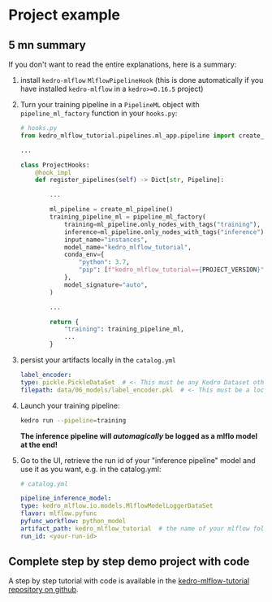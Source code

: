 # Project example

## 5 mn summary

If you don't want to read the entire explanations, here is a summary:

1. install ``kedro-mlflow`` ``MlflowPipelineHook`` (this is done automatically if you have installed ``kedro-mlflow`` in a ``kedro>=0.16.5`` project)
2. Turn your training pipeline in a ``PipelineML`` object  with ``pipeline_ml_factory`` function in your ``hooks.py``:

    ```python
    # hooks.py
    from kedro_mlflow_tutorial.pipelines.ml_app.pipeline import create_ml_pipeline

    ...

    class ProjectHooks:
        @hook_impl
        def register_pipelines(self) -> Dict[str, Pipeline]:

            ...

            ml_pipeline = create_ml_pipeline()
            training_pipeline_ml = pipeline_ml_factory(
                training=ml_pipeline.only_nodes_with_tags("training"),
                inference=ml_pipeline.only_nodes_with_tags("inference"),
                input_name="instances",
                model_name="kedro_mlflow_tutorial",
                conda_env={
                    "python": 3.7,
                    "pip": [f"kedro_mlflow_tutorial=={PROJECT_VERSION}"],
                },
                model_signature="auto",
            )

            ...

            return {
                "training": training_pipeline_ml,
                ...
            }
    ```

3. persist your artifacts locally in the ``catalog.yml``

    ```yaml
    label_encoder:
    type: pickle.PickleDataSet  # <- This must be any Kedro Dataset other than "MemoryDataSet"
    filepath: data/06_models/label_encoder.pkl  # <- This must be a local path, no matter what is your mlflow storage (S3 or other)
    ```

4. Launch your training pipeline:

    ```bash
    kedro run --pipeline=training
    ```

    **The inference pipeline will _automagically_ be logged as a mlflo model at the end!**

5. Go to the UI, retrieve the run id of your "inference pipeline" model and use it as you want, e.g. in the catalog.yml:

    ```yaml
    # catalog.yml

    pipeline_inference_model:
    type: kedro_mlflow.io.models.MlflowModelLoggerDataSet
    flavor: mlflow.pyfunc
    pyfunc_workflow: python_model
    artifact_path: kedro_mlflow_tutorial  # the name of your mlflow folder = the model_name in pipeline_ml_factory
    run_id: <your-run-id>  
    ```


## Complete step by step demo project with code

A step by step tutorial with code is available in the [kedro-mlflow-tutorial repository on github](https://github.com/Galileo-Galilei/kedro-mlflow-tutorial#serve-the-inference-pipeline-to-a-end-user).
